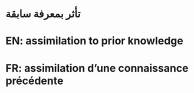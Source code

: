 # تأثر بمعرفة سابقة

# EN: assimilation to prior knowledge

# FR: assimilation d’une connaissance précédente
